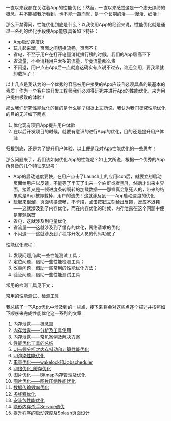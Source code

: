 一直以来我都在关注着App的性能优化！然而，一直以来感觉这是一个虚无缥缈的概念，并不能被我所看到，也不能一蹴而就，是一个长期的活——慢活、细活！

那么不禁得问，性能优化到底是什么？以我使用App的经验来说，性能优化就是通过一系列的优化手段使App能够具备如下特征：

* App启动速度快
* 玩儿起来溜，页面之间切换流畅，页面不卡
* 省电，不至于用户在打开电量消耗排行榜的时候，我们的App居高不下
* 省流量，不会消耗用户太多的流量，毕竟流量那么贵
* 不闪退，用户点击App后一点就崩这确实有点说不过去，谁还会用，要我早就卸载掉了！

以上几点是我认为的一个优秀的容易被用户接受的App应该且必须具备的最基本的素质！作为一个客户端开发工程师我们必须得研究并进行App的性能优化，来为用户提供极致的体验！

那么我们研究性能优化的目的是什么呢？根据上文所说，我认为我们研究性能优化的目的无非如下两点

1. 优化现有项目App提升用户体验
2. 在以后开发项目的时候，就要有意识的进行App的优化，目的还是提升用户体验

归根到底，还是为了提升用户体验，以上便是我对App性能优化的一些思考！

那么问题来了，我们该如何优化App的性能呢？如上文所说，根据一个优秀的App所具备的几个特征来思考：

* App的启动速度要快，在用户点击了Launch上的应用icon后，就要立刻启动页面给用户以反馈，不能等了半天了出来一个白屏或者黑屏，然后才出来主界面，接着又是一顿进度条转啊转的加载数据——那样真会急死人的，带来的结果就是App被卸载掉，用户的流失！这就涉及到——App启动速度的优化
* 玩起来很溜，页面切换流畅，不卡段，点击按钮立刻给出反馈，反应不迟钝——这就涉及到了内存优化，而在内存优化的时候，内存泄露在这个问题中便是罪魁祸首
* 省电，这就涉及到电量优化
* 省流量——这就涉及到了缓存的优化，网络请求的优化
* 不闪退——这就涉及到了程序开发人员的代码功底了

性能优化流程：
1. 发现问题,借助一些性能测试工具；
2. 定位问题，借助一些性能检测工具；
3. 改善问题，借助一些常用的性能优化方法；
4. 验证问题，借助一些性能测试工具

常用的检测工具见下文：

[常用的性能测试、检测工具](常用的性能测试、检测工具.md)

我总结了一下App优化中涉及到的一些点，接下来将会对这些点逐个描述并按照如下顺序来完成性能优化这一系列的文章:

1. [内存泄露——概念篇](内存泄露——概念篇.md)
2. [内存泄露——分析及工具使用](内存泄露——分析及工具使用.md)
3. [内存泄露——常见案例及解决方案](内存泄露——常见案例及解决方案.md)
4. [性能优化工具的总结](性能优化工具的总结.md)
5. [UI卡顿分析之内存抖动和计算性能优化](UI卡顿分析之内存抖动和计算性能优化.md)
6. [UI渲染性能优化](UI渲染性能优化.md)
7. [电量优化——wakelock和Jobscheduler](电量优化——wakelock和Jobscheduler.md)
8. [网络优化_缓存优化](网络优化_缓存优化.md)
9. 图片优化——Bitmap内存管理及优化
10. [图片优化——图片压缩性能优化](图片优化——图片压缩性能优化.md)
11. [数据传输效率优化](数据传输效率优化.md)
12. [多线程优化](多线程优化.md)
13. [安装包性能优化](安装包性能优化.md)
14. [隐形内存杀手Service调优](隐形内存杀手Service调优.md)
15. 提升程序的启动速度及Splash页面设计


